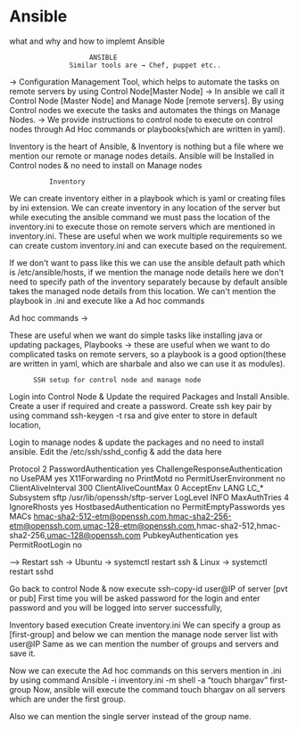 # Ansible
what and why and how to implemt Ansible

                        ANSIBLE 
                   Similar tools are → Chef, puppet etc..

→ Configuration Management Tool, which helps to automate the tasks on remote servers by using Control
     Node[Master Node]
→ In ansible we call it  Control Node [Master Node]  and  Manage Node [remote servers].
     By using Control nodes we execute the tasks and automates the things on Manage Nodes.
→ We provide instructions to control node to execute on control nodes through Ad Hoc commands
     or playbooks(which are written in yaml).

Inventory is the heart of Ansible, & Inventory is nothing but a file where we mention our remote or manage nodes details.
Ansible will be Installed in Control nodes & no need to install on Manage nodes

              Inventory

We can create inventory either in a playbook which is yaml or creating files by ini extension.
We can create inventory in any location of the server but while executing the ansible command we must pass the location of the inventory.ini to execute those on remote servers which are mentioned in inventory.ini.
These are useful when we work multiple requirements so we can create custom inventory.ini and can execute based on the requirement.

If we don't want to pass like this we can use the ansible default path which is   /etc/ansible/hosts,
            if we mention the manage node details here we don't need to specify path of the inventory
            separately because by default ansible takes the managed node details from this location.
We can't mention the playbook in .ini and execute like a Ad hoc commands



Ad hoc commands →

These are useful when we want do simple tasks like installing java or updating packages,
Playbooks → these are useful when we want to do complicated tasks on remote servers, so a playbook is a good option(these are written in yaml, which are sharbale and also we can use it as modules).

          SSH setup for control node and manage node

Login into Control Node & Update the required Packages and Install Ansible.
Create a user if required and create a password.
Create ssh key pair by using command ssh-keygen -t rsa and give enter to store in default location,

Login to manage nodes & update the packages and no need to install ansible.
Edit the /etc/ssh/sshd_config & add the data here 

Protocol 2
PasswordAuthentication yes
ChallengeResponseAuthentication no
UsePAM yes
X11Forwarding no
PrintMotd no
PermitUserEnvironment no
ClientAliveInterval 300
ClientAliveCountMax 0
AcceptEnv LANG LC_*
Subsystem       sftp    /usr/lib/openssh/sftp-server
LogLevel INFO
MaxAuthTries 4
IgnoreRhosts yes
HostbasedAuthentication no
PermitEmptyPasswords yes
MACs hmac-sha2-512-etm@openssh.com,hmac-sha2-256-etm@openssh.com,umac-128-etm@openssh.com,hmac-sha2-512,hmac-sha2-256,umac-128@openssh.com
PubkeyAuthentication yes
PermitRootLogin no

 --> Restart ssh → Ubuntu → systemctl restart ssh
                 &  Linux → systemctl restart sshd

Go back to control Node & now execute ssh-copy-id user@IP of server [pvt or pub]
First time you will be asked password for the login and enter password and you will be logged into server successfully,

Inventory based execution 
Create inventory.ini
We can specify a group as [first-group] and below we can mention the manage node server list with user@IP
Same as we can mention the number of groups and servers and save it.

Now we can execute the Ad hoc commands on this servers mention in .ini by using command 
Ansible -i inventory.ini -m shell -a “touch bhargav” first-group
Now, ansible will execute the command touch bhargav on all servers which are under the first group.

Also we can mention the single server instead of the group name.



